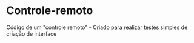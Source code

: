 # Controle-remoto
Código de um "controle remoto" - Criado para realizar testes simples de criação de interface

